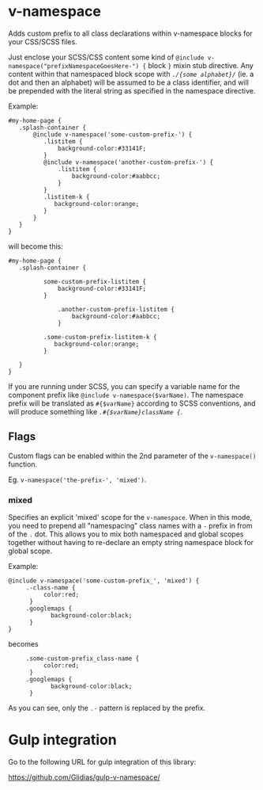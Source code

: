 # v-namespace
Adds custom prefix to all class declarations within v-namespace blocks for your CSS/SCSS files.


Just enclose your SCSS/CSS content some kind of `@include v-namespace("prefixNamespaceGoesHere-") {` block `}` mixin stub directive. Any content within that namespaced block  scope with _`./{some alphabet}/`_  (ie. a dot and then an alphabet) will be assumed to be a class identifier, and will be prepended with the literal string as specified in the namespace directive.

Example:

    #my-home-page {
       .splash-container {
           @include v-namespace('some-custom-prefix-') {
              .listitem {
                  background-color:#33141F;
              }
              @include v-namespace('another-custom-prefix-') {
                  .listitem {
                      background-color:#aabbcc;
                  }
              }
              .listitem-k {
                 background-color:orange;
              }
           }
       }
    }
    
will become this:

    #my-home-page {
       .splash-container {
         
              some-custom-prefix-listitem {
                  background-color:#33141F;
              }
             
                  .another-custom-prefix-listitem {
                      background-color:#aabbcc;
                  }
              
              .some-custom-prefix-listitem-k {
                 background-color:orange;
              }
           
       }
    }
  
If you are running under SCSS, you can specify a variable name for the component prefix like `@include v-namespace($varName)`. The namespace prefix will be translated as `#{$varName}` according to SCSS conventions, and will produce something like _`.#{$varName}className {`_.

## Flags

Custom flags can be enabled within the 2nd parameter of the `v-namespace()` function. 

Eg. `v-namespace('the-prefix-', 'mixed')`.

### mixed

Specifies an explicit 'mixed' scope for  the `v-namespace`. When in this mode, you need to prepend all "namespacing" class names with a `-` prefix in from of the `.` dot. This allows you to mix both namespaced and global scopes together without having to re-declare an empty string namespace block for global scope.

Example:

    @include v-namespace('some-custom-prefix_', 'mixed') {
         .-class-name {
              color:red;
          } 
         .googlemaps {
                background-color:black;
          }
    }
  
  becomes
  

         .some-custom-prefix_class-name {
              color:red;
          } 
         .googlemaps {
                background-color:black;
          }
   
 As you can see, only the `.-` pattern is replaced by the prefix.
 
 # Gulp integration
 
 Go to the following URL for gulp integration of this library:
 
 https://github.com/Glidias/gulp-v-namespace/
